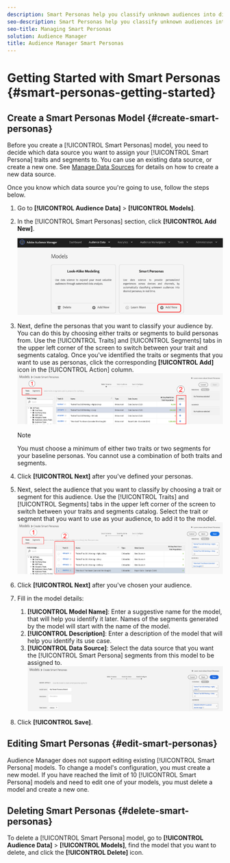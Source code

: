 ```yaml
---
description: Smart Personas help you classify unknown audiences into distinct personas in real-time, using data science.
seo-description: Smart Personas help you classify unknown audiences into distinct personas in real-time, using data science.
seo-title: Managing Smart Personas
solution: Audience Manager
title: Audience Manager Smart Personas
---
```


# Getting Started with Smart Personas {#smart-personas-getting-started}

## Create a Smart Personas Model {#create-smart-personas}

Before you create a [!UICONTROL Smart Personas] model, you need to decide which data source you want to assign your [!UICONTROL Smart Persona] traits and segments to. You can use an existing data source, or create a new one. See [Manage Data Sources](https://docs.adobe.com/content/help/en/audience-manager/user-guide/features/data-sources/manage-datasources.html) for details on how to create a new data source.

Once you know which data source you're going to use, follow the steps below.

1. Go to **[!UICONTROL Audience Data]** > **[!UICONTROL Models]**.
1. In the [!UICONTROL Smart Personas] section, click **[!UICONTROL Add New]**.

    ![smart-persona-add](assets/smart-personas-add.png)

1. Next, define the personas that you want to classify your audience by. You can do this by choosing either traits or segments to build personas from. Use the [!UICONTROL Traits] and [!UICONTROL Segments] tabs in the upper left corner of the screen to switch between your trait and segments catalog. Once you've identified the traits or segments that you want to use as personas, click the corresponding **[!UICONTROL Add]** icon in the [!UICONTROL Action] column.
    ![smart-persona-select-personas](assets/smart-personas-persona.png)
   >[!NOTE]
   >You must choose a minimum of either two traits or two segments for your baseline personas. You cannot use a combination of both traits and segments.
1. Click **[!UICONTROL Next]** after you've defined your personas.
1. Next, select the audience that you want to classify by choosing a trait or segment for this audience. Use the [!UICONTROL Traits] and [!UICONTROL Segments] tabs in the upper left corner of the screen to switch between your traits and segments catalog. Select the trait or segment that you want to use as your audience, to add it to the model.
   ![smart-persona-select-audience](assets/smart-personas-audience.png)
1. Click **[!UICONTROL Next]** after you've chosen your audience.
1. Fill in the model details:
   1. **[!UICONTROL Model Name]**: Enter a suggestive name for the model, that will help you identify it later. Names of the segments generated by the model will start with the name of the model.
   2. **[!UICONTROL Description]**: Enter a description of the model that will help you identify its use case.
   3. **[!UICONTROL Data Source]**: Select the data source that you want the [!UICONTROL Smart Persona] segments from this model to be assigned to.
   ![smart-personas-save](assets/smart-personas-save.png)
1. Click **[!UICONTROL Save]**.

## Editing Smart Personas {#edit-smart-personas}

Audience Manager does not support editing existing [!UICONTROL Smart Persona] models. To change a model's configuration, you must create a new model. If you have reached the limit of 10 [!UICONTROL Smart Persona] models and need to edit one of your models, you must delete a model and create a new one.

## Deleting Smart Personas {#delete-smart-personas}

To delete a [!UICONTROL Smart Persona] model, go to **[!UICONTROL Audience Data]** > **[!UICONTROL Models]**, find the model that you want to delete, and click the **[!UICONTROL Delete]** icon.
